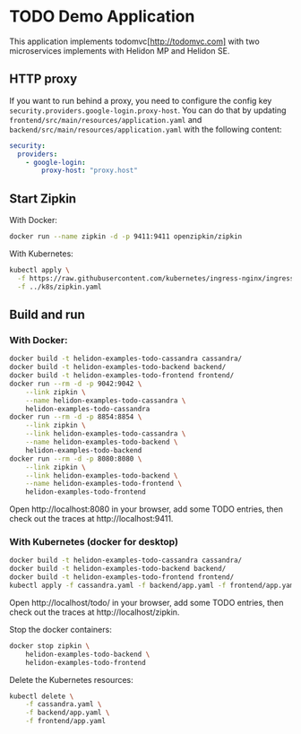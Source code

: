 # TODO Demo Application

This application implements todomvc[http://todomvc.com] with two microservices
implements with Helidon MP and Helidon SE.

## HTTP proxy

If you want to run behind a proxy, you need to configure the config key
 `security.providers.google-login.proxy-host`. You can do that by updating
 `frontend/src/main/resources/application.yaml` and
 `backend/src/main/resources/application.yaml` with the following content:
```yaml
security:
  providers:
    - google-login:
        proxy-host: "proxy.host"
```

## Start Zipkin

With Docker:
```bash
docker run --name zipkin -d -p 9411:9411 openzipkin/zipkin
```

With Kubernetes:
```bash
kubectl apply \
  -f https://raw.githubusercontent.com/kubernetes/ingress-nginx/ingress-nginx-3.15.2/deploy/static/provider/cloud/deploy.yaml \
  -f ../k8s/zipkin.yaml
```

## Build and run

### With Docker:
```bash
docker build -t helidon-examples-todo-cassandra cassandra/
docker build -t helidon-examples-todo-backend backend/
docker build -t helidon-examples-todo-frontend frontend/
docker run --rm -d -p 9042:9042 \
    --link zipkin \
    --name helidon-examples-todo-cassandra \
    helidon-examples-todo-cassandra
docker run --rm -d -p 8854:8854 \
    --link zipkin \
    --link helidon-examples-todo-cassandra \
    --name helidon-examples-todo-backend \
    helidon-examples-todo-backend
docker run --rm -d -p 8080:8080 \
    --link zipkin \
    --link helidon-examples-todo-backend \
    --name helidon-examples-todo-frontend \
    helidon-examples-todo-frontend
```

Open http://localhost:8080 in your browser, add some TODO entries, then check
 out the traces at http://localhost:9411.

### With Kubernetes (docker for desktop)

```bash
docker build -t helidon-examples-todo-cassandra cassandra/
docker build -t helidon-examples-todo-backend backend/
docker build -t helidon-examples-todo-frontend frontend/
kubectl apply -f cassandra.yaml -f backend/app.yaml -f frontend/app.yaml
```

Open http://localhost/todo/ in your browser, add some TODO entries, then
 check out the traces at http://localhost/zipkin.

Stop the docker containers:
```bash
docker stop zipkin \
    helidon-examples-todo-backend \
    helidon-examples-todo-frontend
```

Delete the Kubernetes resources:
```bash
kubectl delete \
    -f cassandra.yaml \
    -f backend/app.yaml \
    -f frontend/app.yaml
```